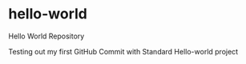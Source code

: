 # hello-world
Hello World Repository

Testing out my first GitHub Commit with Standard Hello-world project
